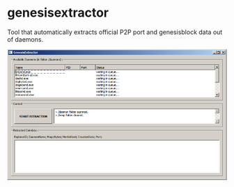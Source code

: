 # genesisextractor
Tool that automatically extracts official P2P port and genesisblock data out of daemons.

![Alt text](docs/pics/screenshot0.jpg "Genesis Extractor Screen 1 - Overview")
